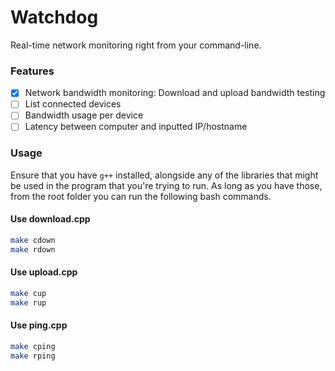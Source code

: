 # Watchdog

Real-time network monitoring right from your command-line.

### Features
- [x] Network bandwidth monitoring: Download and upload bandwidth testing
- [ ] List connected devices
- [ ] Bandwidth usage per device
- [ ] Latency between computer and inputted IP/hostname

### Usage

Ensure that you have `g++` installed, alongside any of the libraries that might be used in the program that you're trying to run. As long as you have those, from the root folder you can run the following bash commands.

#### Use download.cpp
```bash
make cdown 
make rdown
```

#### Use upload.cpp
```bash
make cup
make rup
```

#### Use ping.cpp
```bash
make cping 
make rping
```
